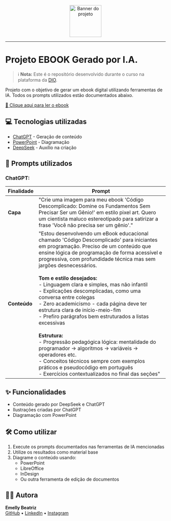 <p align="center">
    <img width="100" src=".github/assets/banner.png" alt="Banner do projeto">
</p>

-------

# Projeto EBOOK Gerado por I.A.

> ℹ️ **Nota:** Este é o repositório desenvolvido durante o curso na plataforma da [DIO](https://dio.me).

Projeto com o objetivo de gerar um ebook digital utilizando ferramentas de IA. Todos os prompts utilizados estão documentados abaixo.

[📕 Clique aqui para ler o ebook](https://github.com/emellydev/ebook-codigo-descomplicado/blob/main/output/ebook-codigo-descomplicado.pdf)

## 💻 Tecnologias utilizadas

- [ChatGPT](https://chat.openai.com/) - Geração de conteúdo
- [PowerPoint](https://www.microsoft.com/microsoft-365/powerpoint) - Diagramação
- [DeepSeek](https://chat.deepseek.com/) - Auxílio na criação

## 🧠 Prompts utilizados

### ChatGPT:

| Finalidade | Prompt |
|------------|--------|
| **Capa** | "Crie uma imagem para meu ebook 'Código Descomplicado: Domine os Fundamentos Sem Precisar Ser um Gênio!' em estilo pixel art. Quero um cientista maluco estereotipado para satirizar a frase 'Você não precisa ser um gênio'." |
| **Conteúdo** | "Estou desenvolvendo um eBook educacional chamado 'Código Descomplicado' para iniciantes em programação. Preciso de um conteúdo que ensine lógica de programação de forma acessível e progressiva, com profundidade técnica mas sem jargões desnecessários.<br><br>**Tom e estilo desejados:**<br>- Linguagem clara e simples, mas não infantil<br>- Explicações descomplicadas, como uma conversa entre colegas<br>- Zero academicismo - cada página deve ter estrutura clara de início-meio-fim<br>- Prefiro parágrafos bem estruturados a listas excessivas<br><br>**Estrutura:**<br>- Progressão pedagógica lógica: mentalidade do programador → algoritmos → variáveis → operadores etc.<br>- Conceitos técnicos sempre com exemplos práticos e pseudocódigo em português<br>- Exercícios contextualizados no final das seções" |

## ✨ Funcionalidades

- Conteúdo gerado por DeepSeek e ChatGPT
- Ilustrações criadas por ChatGPT
- Diagramação com PowerPoint

## 🛠️ Como utilizar

1. Execute os prompts documentados nas ferramentas de IA mencionadas
2. Utilize os resultados como material base
3. Diagrame o conteúdo usando:
   - PowerPoint
   - LibreOffice
   - InDesign
   - Ou outra ferramenta de edição de documentos

## 👨‍💻 Autora
<div align="left">
    <p>
        <strong>Emelly Beatriz</strong><br>
        <a href="https://github.com/emellydev">GitHub</a> •
        <a href="https://www.linkedin.com/in/emellybmuniz">LinkedIn</a> •
        <a href="https://www.instagram.com/emellybmuniz/">Instagram</a>
    </p>
</div>
